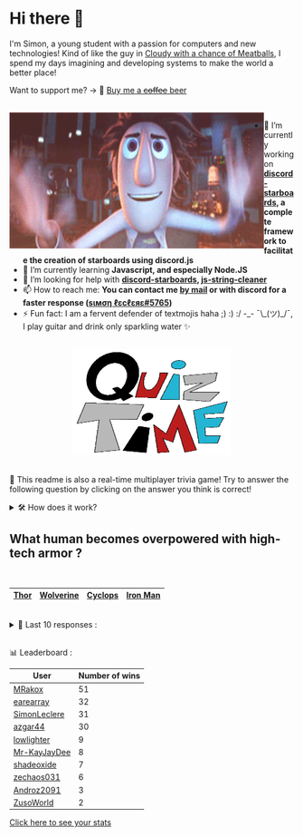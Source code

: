 # Hi there 👋

I'm Simon, a young student with a passion for computers and new technologies!
Kind of like the guy in [Cloudy with a chance of Meatballs](https://www.youtube.com/watch?v=dQw4w9WgXcQ), I spend my days imagining and developing systems to make the world a better place!

Want to support me? -> 🍺 [Buy me a ~~coffee~~ beer](https://www.buymeacoffee.com/SimonLeclere)

<br>

<img width="450" height="240" src="./assets/cloudyWithAChanceOfMeatBalls.gif" align=left>

- 🔭 I’m currently working on **[discord-starboards](https://github.com/SimonLeclere/discord-starboards), a complete framework to facilitate the creation of starboards using discord.js**
- 🌱 I’m currently learning **Javascript, and especially Node.JS**
- 🤔 I’m looking for help with **[discord-starboards](https://github.com/SimonLeclere/discord-starboards), [js-string-cleaner](https://github.com/SimonLeclere/Js-String-Cleaner)**
- 📫 How to reach me: **You can contact me [by mail](mailto:simon-leclere@orange.fr) or with discord for a faster response ([sιмση ℓεcℓεяε#5765](https://discord.com/invite/U2VGrkT))**
- ⚡ Fun fact: I am a fervent defender of textmojis haha ;) :) :/ -\_- ¯\\\_(ツ)\_/¯, I play guitar and drink only sparkling water ✨

<br>

<center><img width="280" height="187" src="./assets/quizTime.gif"></center>

<br>

🎲 This readme is also a real-time multiplayer trivia game! Try to answer the following question by clicking on the answer you think is correct!
<details>
  <summary>🛠️ How does it work?</summary>
  Each answer is a link to a pre-filled issue. When you press "Submit new issue", it triggers a Github action workflow that compares your answer with the correct answer, finds a new question and updates the readme.md file. Not bad huh?! This whole process only takes about 20 seconds!
</details>

## What human becomes overpowered with high-tech armor ?

<br>

| [Thor](https://github.com/SimonLeclere/SimonLeclere/issues/new?title=quiz%7C642%7CThor&body=Just%20click%20'Submit%20new%20issue'.) | [Wolverine](https://github.com/SimonLeclere/SimonLeclere/issues/new?title=quiz%7C642%7CWolverine&body=Just%20click%20'Submit%20new%20issue'.) | [Cyclops](https://github.com/SimonLeclere/SimonLeclere/issues/new?title=quiz%7C642%7CCyclops&body=Just%20click%20'Submit%20new%20issue'.) | [Iron Man](https://github.com/SimonLeclere/SimonLeclere/issues/new?title=quiz%7C642%7CIron%20Man&body=Just%20click%20'Submit%20new%20issue'.) |
| - | - | - | - | 

<br>

<details>
  <summary>📒 Last 10 responses :</summary>

- **earearray** answered **His cock** to `What does the weakest wolf show after a fight for the hierarchy ?` (Wrong answer)
- **earearray** answered **Tintin in Tibet** to `In what adventure does Tintin find himself facing an impressive Yeti ?` (Good answer)
- **SimonLeclere** answered **Cinderella** to `Who sings « One day my prince will come » in a Disney cartoon ?` (Wrong answer)
- **SimonLeclere** answered **Matt Damon** to `Which actor from « Ocean's Eleven » sold a kiss 350,000 euros for a good cause ?` (Wrong answer)
- **SimonLeclere** answered **Kalifornia** to `During the filming of which film did Brad fall in love with Angelina Jolie ?` (Wrong answer)
- **Androz2091** answered **Innsbruck** to `Which Austrian city crossed by the Inn is the capital of Tyrol ?` (Good answer)
- **SimonLeclere** answered **Czechoslovakia** to `Which country lost about fifteen percent of its population between 1939 and 1945 ?` (Wrong answer)
- **SimonLeclere** answered **Bolt** to `What was the first application created by Instagram after its launch ?` (Good answer)
- **SimonLeclere** answered **Henri Leconte** to `What fake millionaire and true maestro did girls drunk in 2003 ?` (Wrong answer)
- **SimonLeclere** answered **Barack Obama** to `Which American president expressed his deep thanks for the efforts led by China ?` (Wrong answer)

</details>

<br>

📊 Leaderboard :

| User | Number of wins |
|-|-|
| [MRakox](https://github.com/MRakox) | 51 |
| [earearray](https://github.com/earearray) | 32 |
| [SimonLeclere](https://github.com/SimonLeclere) | 31 |
| [azgar44](https://github.com/azgar44) | 30 |
| [lowlighter](https://github.com/lowlighter) | 9 |
| [Mr-KayJayDee](https://github.com/Mr-KayJayDee) | 8 |
| [shadeoxide](https://github.com/shadeoxide) | 7 |
| [zechaos031](https://github.com/zechaos031) | 6 |
| [Androz2091](https://github.com/Androz2091) | 3 |
| [ZusoWorld](https://github.com/ZusoWorld) | 2 |

[Click here to see your stats](https://github.com/SimonLeclere/SimonLeclere/issues/new?title=MyStats&body=Just%20click%20%27Submit%20new%20issue%27.)
